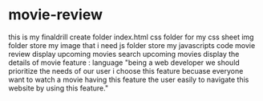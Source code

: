 # movie-review

this is my finaldrill
create folder
index.html
css folder for my css sheet
img folder store my image that i need
js folder store my javascripts code
movie review
display upcoming movies
search upcoming movies
display the details of movie
feature : language
"being a web developer we should prioritize the needs of our user i choose this feature becuase everyone want to watch a movie having this feature the user easily to navigate this website by using this feature."
